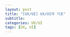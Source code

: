 ```yaml
---
layout: post
title: "[UX/UI] UX/UI의 기초"
subtitle: 
categories: UX/UI
tags: [UX, UI]
--- 
```








